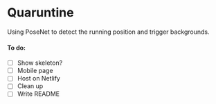 # Quaruntine

Using PoseNet to detect the running position and trigger backgrounds.

#### To do:

- [ ] Show skeleton?
- [ ] Mobile page
- [ ] Host on Netlify
- [ ] Clean up
- [ ] Write README
